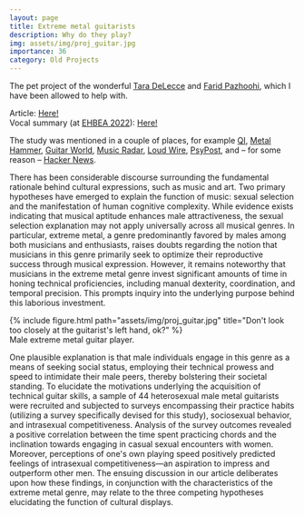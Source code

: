 ```yaml
---
layout: page
title: Extreme metal guitarists
description: Why do they play?
img: assets/img/proj_guitar.jpg
importance: 36
category: Old Projects
---
```


The pet project of the wonderful <a href="https://www.researchgate.net/profile/Tara-Delecce">Tara DeLecce</a> and <a href="https://faridpazhoohi.com/">Farid Pazhoohi</a>, which I have been allowed to help with. 

Article: <a href="https://psycnet.apa.org/record/2022-76738-001">Here!</a><br>
Vocal summary (at <a href="https://www.eva.mpg.de/ecology/events/ehbea-2022/">EHBEA 2022</a>): <a href="https://osf.io/9cz7n">Here!</a>

The study was mentioned in a couple of places, for example <a href="https://twitter.com/qikipedia/status/1576542514693013504">QI</a>, <a href="https://www.loudersound.com/news/new-research-indicates-that-straight-men-who-play-guitar-in-extreme-metal-bands-do-it-to-impress-other-straight-men">Metal Hammer</a>, <a href="https://www.guitarworld.com/news/straight-men-play-extreme-metal-to-impress-other-men">Guitar World</a>, <a href="https://www.musicradar.com/news/extreme-metal-guitar-heterosexual-men-study">Music Radar</a>, <a href="https://loudwire.com/study-straight-male-extreme-metal-guitarists-impress-other-straight-men">Loud Wire</a>, <a href="https://www.psypost.org/2024/01/extreme-metal-guitar-skills-linked-to-intrasexual-competition-but-not-mating-success-221020">PsyPost</a>, and – for some reason – <a href="https://news.ycombinator.com/item?id=39172701">Hacker News</a>.


There has been considerable discourse surrounding the fundamental rationale behind cultural expressions, such as music and art. Two primary hypotheses have emerged to explain the function of music: sexual selection and the manifestation of human cognitive complexity. While evidence exists indicating that musical aptitude enhances male attractiveness, the sexual selection explanation may not apply universally across all musical genres. In particular, extreme metal, a genre predominantly favored by males among both musicians and enthusiasts, raises doubts regarding the notion that musicians in this genre primarily seek to optimize their reproductive success through musical expression. However, it remains noteworthy that musicians in the extreme metal genre invest significant amounts of time in honing technical proficiencies, including manual dexterity, coordination, and temporal precision. This prompts inquiry into the underlying purpose behind this laborious investment. 


<div class="row">
    <div class="col-sm mt-3 mt-md-0 d-flex justify-content-center">
        <div class="img-fluid rounded z-depth-1 align-self-center">
            {% include figure.html path="assets/img/proj_guitar.jpg" title="Don't look too closely at the guitarist's left hand, ok?" %}
        </div>
    </div>
</div>
<div class="caption">
    Male extreme metal guitar player.
</div>

One plausible explanation is that male individuals engage in this genre as a means of seeking social status, employing their technical prowess and speed to intimidate their male peers, thereby bolstering their societal standing. To elucidate the motivations underlying the acquisition of technical guitar skills, a sample of 44 heterosexual male metal guitarists were recruited and subjected to surveys encompassing their practice habits (utilizing a survey specifically devised for this study), sociosexual behavior, and intrasexual competitiveness. Analysis of the survey outcomes revealed a positive correlation between the time spent practicing chords and the inclination towards engaging in casual sexual encounters with women. Moreover, perceptions of one's own playing speed positively predicted feelings of intrasexual competitiveness—an aspiration to impress and outperform other men. The ensuing discussion in our article deliberates upon how these findings, in conjunction with the characteristics of the extreme metal genre, may relate to the three competing hypotheses elucidating the function of cultural displays.
